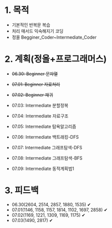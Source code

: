 # 1. 목적

- 기본적인 반복문 복습
- 처리 매서드 익숙해지기 코딩
- 정올 Begginer_Coder~Intermediate_Coder



# 2. 계획(정올+프로그래머스)

- ~~06.30: Beginner 문자열~~

- ~~07.01: Beginner 자료처리~~
- ~~07.02: Beginner 재귀~~
- 07.03: Intermediate 분할정복
- 07.04: Intermediate 자료구조
- 07.05: Intermediate 탐욕알고리즘
- 07.06: Intermediate 백트래킹-DFS
- 07.07: Intermediate 그래프탐색-DFS
- 07.08: Intermediate 그래프탐색-BFS
- 07.09: Intermediate 동적계획법1



# 3. 피드백

- 06.30(2604, 2514, 2857, 1880, 1535) ✔
- 07.01(1146, 1158, 1157, 1814, 1102, 1697, 2858) ✔
- 07.02(1169, 1221, 1309, 1169, 1175) ✔
- 07.03(1490, 2817) ✔
